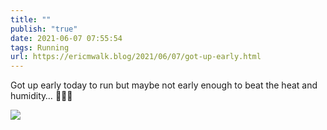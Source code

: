 ```yaml
---
title: ""
publish: "true"
date: 2021-06-07 07:55:54
tags: Running
url: https://ericmwalk.blog/2021/06/07/got-up-early.html
---
```


Got up early today to run but maybe not early enough to beat the heat and humidity… 🏃🏻‍♂️

![](https://ericmwalk.blog/uploads/2021/0835681de8.jpg)